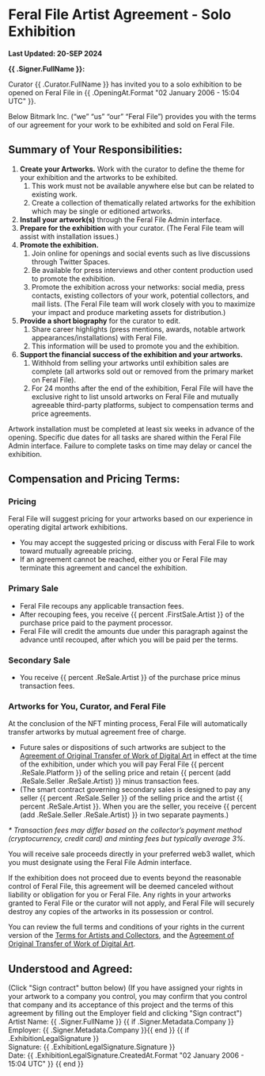 # Feral File Artist Agreement - Solo Exhibition
**Last Updated: 20-SEP 2024**

**{{ .Signer.FullName }}:**

Curator {{ .Curator.FullName }} has invited you to a solo exhibition to be opened on Feral File in {{ .OpeningAt.Format "02 January 2006 - 15:04 UTC" }}.

Below Bitmark Inc. (“we” “us” “our” “Feral File”) provides you with the terms of our agreement for your work to be exhibited and sold on Feral File.

## Summary of Your Responsibilities:

1. **Create your Artworks.**
Work with the curator to define the theme for your exhibition and the artworks to be exhibited.
    1. This work must not be available anywhere else but can be related to existing work.
    1. Create a collection of thematically related artworks for the exhibition which may be single or editioned artworks.
1. **Install your artwork(s)** through the Feral File Admin interface.
1. **Prepare for the exhibition** with your curator. (The Feral File team will assist with installation issues.)
1. **Promote the exhibition.**
    1. Join online for openings and social events such as live discussions through Twitter Spaces.
    1. Be available for press interviews and other content production used to promote the exhibition.
    1. Promote the exhibition across your networks: social media, press contacts, existing collectors of your work, potential collectors, and mail lists. (The Feral File team will work closely with you to maximize your impact and produce marketing assets for distribution.)
1. **Provide a short biography** for the curator to edit.
    1. Share career highlights (press mentions, awards, notable artwork appearances/installations) with Feral File.
    1. This information will be used to promote you and the exhibition.
1. **Support the financial success of the exhibition and your artworks.**
    1. Withhold from selling your artworks until exhibition sales are complete (all artworks sold out or removed from the primary market on Feral File).
    1. For 24 months after the end of the exhibition, Feral File will have the exclusive right to list unsold artworks on Feral File and mutually agreeable third-party platforms, subject to compensation terms and price agreements.

Artwork installation must be completed at least six weeks in advance of the opening. Specific due dates for all tasks are shared within the Feral File Admin interface. Failure to complete tasks on time may delay or cancel the exhibition.

## Compensation and Pricing Terms:

### Pricing

Feral File will suggest pricing for your artworks based on our experience in operating digital artwork exhibitions.
* You may accept the suggested pricing or discuss with Feral File to work toward mutually agreeable pricing.
* If an agreement cannot be reached, either you or Feral File may terminate this agreement and cancel the exhibition.

### Primary Sale
* Feral File recoups any applicable transaction fees.
* After recouping fees, you receive {{ percent .FirstSale.Artist }} of the purchase price paid to the payment processor.
* Feral File will credit the amounts due under this paragraph against the advance until recouped, after which you will be paid per the terms.

### Secondary Sale
* You receive {{ percent .ReSale.Artist }} of the purchase price minus transaction fees.

### Artworks for You, Curator, and Feral File
At the conclusion of the NFT minting process, Feral File will automatically transfer artworks by mutual agreement free of charge.
* Future sales or dispositions of such artworks are subject to the [Agreement of Original Transfer of Work of Digital Art](https://www.feralfile.com/legal/agreement-original-transfer-work-digital-art) in effect at the time of the exhibition, under which you will pay Feral File {{ percent .ReSale.Platform }} of the selling price and retain {{ percent (add .ReSale.Seller .ReSale.Artist) }} minus transaction fees.
* (The smart contract governing secondary sales is designed to pay any seller {{ percent .ReSale.Seller }} of the selling price and the artist {{ percent .ReSale.Artist }}. When you are the seller, you receive {{ percent (add .ReSale.Seller .ReSale.Artist) }}  in two separate payments.)

_* Transaction fees may differ based on the collector’s payment method (cryptocurrency, credit card) and minting fees but typically average 3%._

You will receive sale proceeds directly in your preferred web3 wallet, which you must designate using the Feral File Admin interface.

If the exhibition does not proceed due to events beyond the reasonable control of Feral File, this agreement will be deemed canceled without liability or obligation for you or Feral File. Any rights in your artworks granted to Feral File or the curator will not apply, and Feral File will securely destroy any copies of the artworks in its possession or control.

You can review the full terms and conditions of your rights in the current version of the [Terms for Artists and Collectors](https://www.feralfile.com/legal/terms-artists-and-collectors), and the [Agreement of Original Transfer of Work of Digital Art](https://www.feralfile.com/legal/agreement-original-transfer-work-digital-art).

## Understood and Agreed:
(Click "Sign contract" button below) (If you have assigned your rights in your artwork to a company you control, you may confirm that you control that company and its acceptance of this project and the terms of this agreement by filling out the Employer field and clicking "Sign contract")
<br>Artist Name: {{ .Signer.FullName }}
{{ if .Signer.Metadata.Company }}
<br>Employer: {{ .Signer.Metadata.Company }}{{ end }}
{{ if .ExhibitionLegalSignature }}
<br>Signature: {{ .ExhibitionLegalSignature.Signature }}
<br>Date: {{ .ExhibitionLegalSignature.CreatedAt.Format "02 January 2006 - 15:04 UTC" }}
{{ end }}
